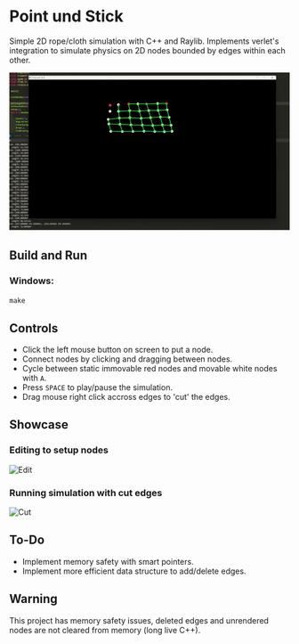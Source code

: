 # Point und Stick

Simple 2D rope/cloth simulation with C++ and Raylib. Implements verlet's integration to simulate physics on 2D nodes bounded by edges within each other.

![Showcase gif](showcase.gif)  

## Build and Run

### Windows:
`make`

## Controls

- Click the left mouse button on screen to put a node.
- Connect nodes by clicking and dragging between nodes.
- Cycle between static immovable red nodes and movable white nodes with `A`.
- Press `SPACE` to play/pause the simulation.
- Drag mouse right click accross edges to 'cut' the edges.

## Showcase

### Editing to setup nodes
![Edit](https://i.imgur.com/eKXwvWd.png)  

### Running simulation with cut edges
![Cut](https://i.imgur.com/fFCO2k4.png)  


## To-Do
- Implement memory safety with smart pointers.
- Implement more efficient data structure to add/delete edges.

## Warning

This project has memory safety issues, deleted edges and unrendered nodes are not cleared from memory (long live C++).